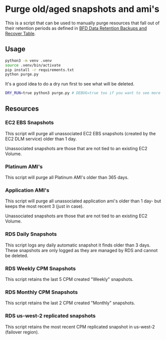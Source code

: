 # Purge old/aged snapshots and ami's

This is a script that can be used to manually purge resources that fall out of their retention periods as defined in [BFD Data Retention Backups and Recover Table](https://confluence.cms.gov/display/~W118/BFD+-+Data+Retention%2C+Backups%2C+and+Recovery+Table).

## Usage

```bash
python3 -m venv .venv
source .venv/bin/activate
pip install -r requirements.txt
python purge.py
```

It's a good idea to do a dry run first to see what will be deleted.

```bash
DRY_RUN=true python3 purge.py # DEBUG=true too if you want to see more verbose logging
```

## Resources

### EC2 EBS Snapshots

This script will purge all unassociated EC2 EBS snapshots (created by the EC2 DLM service) older than 1 day.

Unassociated snapshots are those that are not tied to an existing EC2 Volume.

### Platinum AMI's

This script will purge all Platinum AMI's older than 365 days.

### Application AMI's

This script will purge all unassociated application ami's older than 1 day- but keeps the most recent 3 (just in case).

Unassociated snapshots are those that are not tied to an existing EC2 Volume.

### RDS Daily Snapshots

This script logs any daily automatic snapshot it finds older than 3 days. These snapshots are only logged as they are
managed by RDS and cannot be deleted.

### RDS Weekly CPM Snapshots

This script retains the last 5 CPM created "Weekly" snapshots.

### RDS Monthly CPM Snapshots

This script retains the last 2 CPM created "Monthly" snapshots.

### RDS us-west-2 replicated snapshots

This script retains the most recent CPM replicated snapshot in us-west-2 (failover region).
